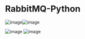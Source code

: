 # RabbitMQ-Python

![image](https://user-images.githubusercontent.com/61587949/187071188-37aebef1-6c30-47ca-825a-36b034b1b0c4.png)![image](https://user-images.githubusercontent.com/61587949/187071205-390a7e9a-fc9c-407e-9643-cfeb7dfadb35.png)


![image](https://user-images.githubusercontent.com/61587949/187071745-1722007a-ddd6-44bf-8899-f2408cd05be5.png)
![image](https://user-images.githubusercontent.com/61587949/187071761-6790dafc-701b-4d1a-ab75-530c2d126501.png)

